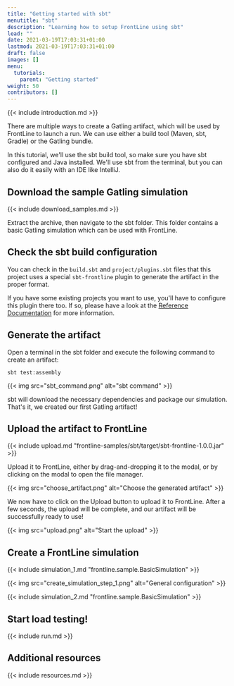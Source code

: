 ```yaml
---
title: "Getting started with sbt"
menutitle: "sbt"
description: "Learning how to setup FrontLine using sbt"
lead: ""
date: 2021-03-19T17:03:31+01:00
lastmod: 2021-03-19T17:03:31+01:00
draft: false
images: []
menu:
  tutorials:
    parent: "Getting started"
weight: 50
contributors: []
---
```


{{< include introduction.md >}}

There are multiple ways to create a Gatling artifact, which will be used by FrontLine to launch a run.
We can use either a build tool (Maven, sbt, Gradle) or the Gatling bundle.

In this tutorial, we'll use the sbt build tool, so make sure you have sbt configured and Java installed.
We'll use sbt from the terminal, but you can also do it easily with an IDE like IntelliJ.

## Download the sample Gatling simulation

{{< include download_samples.md >}}

Extract the archive, then navigate to the sbt folder.
This folder contains a basic Gatling simulation which can be used with FrontLine.

## Check the sbt build configuration

You can check in the `build.sbt` and `project/plugins.sbt` files that this project uses a special `sbt-frontline` plugin to generate the artifact in the proper format.

If you have some existing projects you want to use, you'll have to configure this plugin there too.
If so, please have a look at the [Reference Documentation](/docs/user/artifact_gen/#maven-project) for more information.

## Generate the artifact

Open a terminal in the sbt folder and execute the following command to create an artifact:

```shell
sbt test:assembly
```

{{< img src="sbt_command.png" alt="sbt command" >}}

sbt will download the necessary dependencies and package our simulation.
That's it, we created our first Gatling artifact!

## Upload the artifact to FrontLine

{{< include upload.md "frontline-samples/sbt/target/sbt-frontline-1.0.0.jar" >}}

Upload it to FrontLine, either by drag-and-dropping it to the modal, or by clicking on the modal to open the file manager.

{{< img src="choose_artifact.png" alt="Choose the generated artifact" >}}

We now have to click on the Upload button to upload it to FrontLine.
After a few seconds, the upload will be complete, and our artifact will be successfully ready to use!

{{< img src="upload.png" alt="Start the upload" >}}

## Create a FrontLine simulation

{{< include simulation_1.md "frontline.sample.BasicSimulation" >}}

{{< img src="create_simulation_step_1.png" alt="General configuration" >}}

{{< include simulation_2.md "frontline.sample.BasicSimulation" >}}

## Start load testing!

{{< include run.md >}}

## Additional resources

{{< include resources.md >}}

